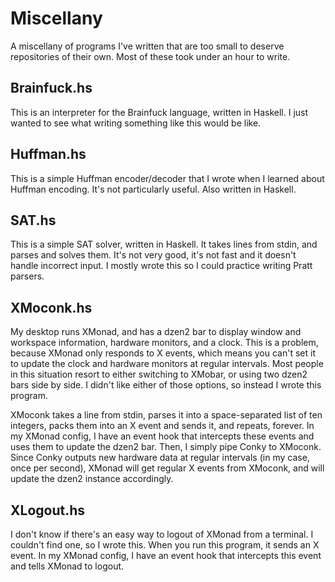 Miscellany
==========

A miscellany of programs I've written that are too small to deserve repositories
of their own. Most of these took under an hour to write.

Brainfuck.hs
------------

This is an interpreter for the Brainfuck language, written in Haskell. I just
wanted to see what writing something like this would be like.

Huffman.hs
----------

This is a simple Huffman encoder/decoder that I wrote when I learned about
Huffman encoding. It's not particularly useful. Also written in Haskell.

SAT.hs
------

This is a simple SAT solver, written in Haskell. It takes lines from stdin, and
parses and solves them. It's not very good, it's not fast and it doesn't handle
incorrect input. I mostly wrote this so I could practice writing Pratt parsers.

XMoconk.hs
----------

My desktop runs XMonad, and has a dzen2 bar to display window and workspace
information, hardware monitors, and a clock. This is a problem, because XMonad
only responds to X events, which means you can't set it to update the clock and
hardware monitors at regular intervals. Most people in this situation resort to
either switching to XMobar, or using two dzen2 bars side by side. I didn't like
either of those options, so instead I wrote this program.

XMoconk takes a line from stdin, parses it into a space-separated list of ten
integers, packs them into an X event and sends it, and repeats, forever. In my
XMonad config, I have an event hook that intercepts these events and uses them
to update the dzen2 bar. Then, I simply pipe Conky to XMoconk. Since Conky
outputs new hardware data at regular intervals (in my case, once per second),
XMonad will get regular X events from XMoconk, and will update the dzen2
instance accordingly.

XLogout.hs
----------

I don't know if there's an easy way to logout of XMonad from a terminal. I
couldn't find one, so I wrote this. When you run this program, it sends an X
event. In my XMonad config, I have an event hook that intercepts this event and
tells XMonad to logout.
